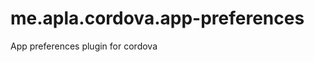 me.apla.cordova.app-preferences
===============================

App preferences plugin for cordova
